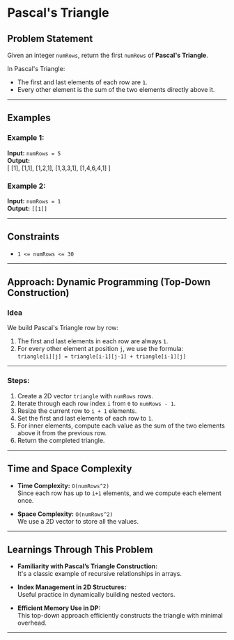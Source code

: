# Pascal's Triangle

## Problem Statement

Given an integer `numRows`, return the first `numRows` of **Pascal's Triangle**.

In Pascal's Triangle:
- The first and last elements of each row are `1`.
- Every other element is the sum of the two elements directly above it.

---

## Examples

### Example 1:
**Input:** `numRows = 5`  
**Output:**  
[
[1],
[1,1],
[1,2,1],
[1,3,3,1],
[1,4,6,4,1]
]


### Example 2:
**Input:** `numRows = 1`  
**Output:** `[[1]]`

---

## Constraints

- `1 <= numRows <= 30`

---

## Approach: Dynamic Programming (Top-Down Construction)

### Idea

We build Pascal's Triangle row by row:

1. The first and last elements in each row are always `1`.
2. For every other element at position `j`, we use the formula:  
   `triangle[i][j] = triangle[i-1][j-1] + triangle[i-1][j]`

---

### Steps:

1. Create a 2D vector `triangle` with `numRows` rows.
2. Iterate through each row index `i` from `0` to `numRows - 1`.
3. Resize the current row to `i + 1` elements.
4. Set the first and last elements of each row to `1`.
5. For inner elements, compute each value as the sum of the two elements above it from the previous row.
6. Return the completed triangle.

---

## Time and Space Complexity

- **Time Complexity:** `O(numRows^2)`  
  Since each row has up to `i+1` elements, and we compute each element once.

- **Space Complexity:** `O(numRows^2)`  
  We use a 2D vector to store all the values.

---

## Learnings Through This Problem

- **Familiarity with Pascal’s Triangle Construction:**  
  It's a classic example of recursive relationships in arrays.

- **Index Management in 2D Structures:**  
  Useful practice in dynamically building nested vectors.

- **Efficient Memory Use in DP:**  
  This top-down approach efficiently constructs the triangle with minimal overhead.

---
